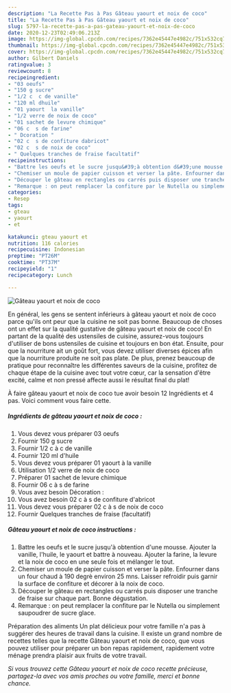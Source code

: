 ```yaml
---
description: "La Recette Pas à Pas Gâteau yaourt et noix de coco"
title: "La Recette Pas à Pas Gâteau yaourt et noix de coco"
slug: 5797-la-recette-pas-a-pas-gateau-yaourt-et-noix-de-coco
date: 2020-12-23T02:49:06.213Z
image: https://img-global.cpcdn.com/recipes/7362e45447e4982c/751x532cq70/gateau-yaourt-et-noix-de-coco-photo-principale-de-la-recette.jpg
thumbnail: https://img-global.cpcdn.com/recipes/7362e45447e4982c/751x532cq70/gateau-yaourt-et-noix-de-coco-photo-principale-de-la-recette.jpg
cover: https://img-global.cpcdn.com/recipes/7362e45447e4982c/751x532cq70/gateau-yaourt-et-noix-de-coco-photo-principale-de-la-recette.jpg
author: Gilbert Daniels
ratingvalue: 3
reviewcount: 8
recipeingredient:
- "03 oeufs"
- "150 g sucre"
- "1/2 c  c de vanille"
- "120 ml dhuile"
- "01 yaourt  la vanille"
- "1/2 verre de noix de coco"
- "01 sachet de levure chimique"
- "06 c  s de farine"
- " Dcoration "
- "02 c  s de confiture dabricot"
- "02 c  s de noix de coco"
- " Quelques tranches de fraise facultatif"
recipeinstructions:
- "Battre les oeufs et le sucre jusqu&#39;à obtention d&#39;une mousse. Ajouter la vanille, l&#39;huile, le yaourt et battre à nouveau. Ajouter la farine, la levure et la noix de coco en une seule fois et mélanger le tout."
- "Chemiser un moule de papier cuisson et verser la pâte. Enfourner dans un four chaud à 190 degrè environ 25 mns. Laisser refroidir puis garnir la surface de confiture et décorer à la noix de coco."
- "Découper le gâteau en rectangles ou carrés puis disposer une tranche de fraise sur chaque part. Bonne dégustation."
- "Remarque : on peut remplacer la confiture par le Nutella ou simplement saupoudrer de sucre glace."
categories:
- Resep
tags:
- gteau
- yaourt
- et

katakunci: gteau yaourt et 
nutrition: 116 calories
recipecuisine: Indonesian
preptime: "PT26M"
cooktime: "PT37M"
recipeyield: "1"
recipecategory: Lunch

---
```



![Gâteau yaourt et noix de coco](https://img-global.cpcdn.com/recipes/7362e45447e4982c/751x532cq70/gateau-yaourt-et-noix-de-coco-photo-principale-de-la-recette.jpg)

En général, les gens se sentent inférieurs à gâteau yaourt et noix de coco parce qu'ils ont peur que la cuisine ne soit pas bonne. Beaucoup de choses ont un effet sur la qualité gustative de gâteau yaourt et noix de coco! En partant de la qualité des ustensiles de cuisine, assurez-vous toujours d'utiliser de bons ustensiles de cuisine et toujours en bon état. Ensuite, pour que la nourriture ait un goût fort, vous devez utiliser diverses épices afin que la nourriture produite ne soit pas plate. De plus, prenez beaucoup de pratique pour reconnaître les différentes saveurs de la cuisine, profitez de chaque étape de la cuisine avec tout votre cœur, car la sensation d'être excité, calme et non pressé affecte aussi le résultat final du plat!

<!--inarticleads1-->

À faire gâteau yaourt et noix de coco tue avoir besoin 12 Ingrédients et 4 pas. Voici comment vous faire cette.

##### Ingrédients de gâteau yaourt et noix de coco :

1. Vous devez vous préparer 03 oeufs
1. Fournir 150 g sucre
1. Fournir 1/2 c à c de vanille
1. Fournir 120 ml d&#39;huile
1. Vous devez vous préparer 01 yaourt à la vanille
1. Utilisation 1/2 verre de noix de coco
1. Préparer 01 sachet de levure chimique
1. Fournir 06 c à s de farine
1. Vous avez besoin  Décoration :
1. Vous avez besoin 02 c à s de confiture d&#39;abricot
1. Vous devez vous préparer 02 c à s de noix de coco
1. Fournir  Quelques tranches de fraise (facultatif)




<!--inarticleads2-->

##### Gâteau yaourt et noix de coco instructions :

1. Battre les oeufs et le sucre jusqu&#39;à obtention d&#39;une mousse. Ajouter la vanille, l&#39;huile, le yaourt et battre à nouveau. Ajouter la farine, la levure et la noix de coco en une seule fois et mélanger le tout.
1. Chemiser un moule de papier cuisson et verser la pâte. Enfourner dans un four chaud à 190 degrè environ 25 mns. Laisser refroidir puis garnir la surface de confiture et décorer à la noix de coco.
1. Découper le gâteau en rectangles ou carrés puis disposer une tranche de fraise sur chaque part. Bonne dégustation.
1. Remarque : on peut remplacer la confiture par le Nutella ou simplement saupoudrer de sucre glace.




<!--inarticleads1-->

<p>
Préparation des aliments Un plat délicieux pour votre famille n'a pas à suggérer des heures de travail dans la cuisine. Il existe un grand nombre de recettes telles que la recette Gâteau yaourt et noix de coco, que vous pouvez utiliser pour préparer un bon repas rapidement, rapidement votre ménage prendra plaisir aux fruits de votre travail.
</p>

<p>
<i>Si vous trouvez cette Gâteau yaourt et noix de coco recette précieuse, partagez-la avec vos amis proches ou votre famille, merci et bonne chance.</i>
</p>

